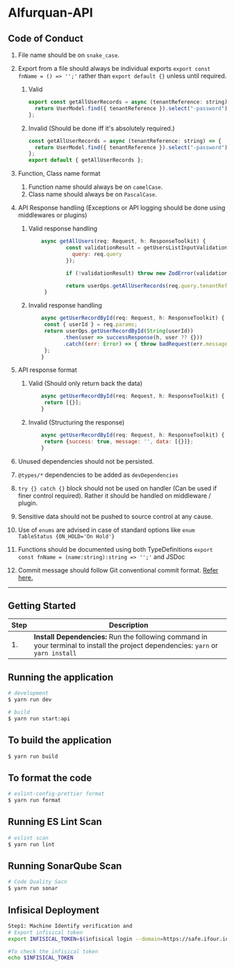 # Alfurquan-API

## Code of Conduct

1. File name should be on `snake_case`.
2. Export from a file should always be individual exports `export const fnName = () => '';'` rather than `export default {}` unless until required.
   1. Valid
      ```javascript
      export const getAllUserRecords = async (tenantReference: string) => {
        return UserModel.find({ tenantReference }).select("-password").exec();
      };
      ```
   2. Invalid (Should be done iff it's absolutely required.)
      ```javascript
      const getAllUserRecords = async (tenantReference: string) => {
        return UserModel.find({ tenantReference }).select("-password").exec();
      };
      export default { getAllUserRecords };
      ```
3. Function, Class name format
   1. Function name should always be on `camelCase`.
   2. Class name should always be on `PascalCase`.
4. API Response handling (Exceptions or API logging should be done using middlewares or plugins)

   1. Valid response handling

      ```javascript
          async getAllUsers(req: Request, h: ResponseToolkit) {
                  const validationResult = getUsersListInputValidation.parse({
                    query: req.query
                  });

                  if (!validationResult) throw new ZodError(validationResult);

                  return userOps.getAllUserRecords(req.query.tenantReference);
           }
      ```

   2. Invalid response handling
      ```javascript
          async getUserRecordById(req: Request, h: ResponseToolkit) {
           const { userId } = req.params;
           return userOps.getUserRecordById(String(userId))
                 .then(user => successResponse(h, user ?? {}))
                 .catch((err: Error) => { throw badRequest(err.message) });
           };
          }
      ```

5. API response format
   1. Valid (Should only return back the data)
      ```javascript
          async getUserRecordById(req: Request, h: ResponseToolkit) {
           return [{}];
          }
      ```
   2. Invalid (Structuring the response)
      ```javascript
          async getUserRecordById(req: Request, h: ResponseToolkit) {
           return {success: true, message: '', data: [{}]};
          }
      ```
6. Unused dependencies should not be persisted.
7. `@types/*` dependencies to be added as `devDependencies`
8. `try {} catch {}` block should not be used on handler (Can be used if finer control required). Rather it should be handled on middleware / plugin.
9. Sensitive data should not be pushed to source control at any cause.
10. Use of `enums` are advised in case of standard options like `enum TableStatus {ON_HOLD='On Hold'}`
11. Functions should be documented using both TypeDefinitions `export const fnName = (name:string):string => '';'` and JSDoc
12. Commit message should follow Git conventional commit format. [Refer here.](https://www.conventionalcommits.org/en/v1.0.0/)

---

## Getting Started

| Step | Description                                                                                                                        |
| ---- | ---------------------------------------------------------------------------------------------------------------------------------- |
| 1.   | **Install Dependencies:** Run the following command in your terminal to install the project dependencies: `yarn` or `yarn install` |

## Running the application

```bash
# development
$ yarn run dev

# build
$ yarn run start:api

```

## To build the application

```bash
$ yarn run build
```

## To format the code

```bash
# eslint-config-prettier format
$ yarn run format
```

## Running ES Lint Scan

```bash
# eslint scan
$ yarn run lint
```

## Running SonarQube Scan

```bash
# Code Quality Sacn
$ yarn run sonar
```

## Infisical Deployment

```bash
Step1: Machine Identify verification and
# Export infisical token
export INFISICAL_TOKEN=$(infisical login --domain=https://safe.ifour.io/api --method=universal-auth --client-id=4876369a-f46b-498e-aa1a-34cd61ef4796 --client-secret=516edd87dccf89f70c27f0a28c6727f36a4cb9518f4ebe2aa51f6bdaf6f0f361 --plain --silent)

#To check the infisical token
echo $INFISICAL_TOKEN

```
